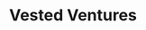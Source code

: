 ---
layout: firm_page
title: "Vested Ventures"
id: "vested.ventures"
permalink: "/vestedventuresvested.ventures/"
website: "https://vested.ventures"
offices: "New York (United States)"
investment_stages: "Seed, Series A"
portfolio_companies: "UNest, Qoins, Anasova"
portfolio_link: "https://vested.ventures/portfolio/"
investment_markets: "Fintech"
founded_year: ""
description: "Vested Ventures is the investment arm of Vested, a global communications firm. They support early-stage fintech startups improving financial access, literacy, and participation. Their investment approach combines money, network, and exposure to help promising fintech ideas become realities."
linkedin: ""
twitter: ""
instagram: ""
team_page: ""
investor_type: "Venture Capital"
crunchbase: ""
pitchbook: ""

# SEO Optimization
meta_title: "Vested Ventures - VC Firm - projectstartups.com"
meta_description: "Vested Ventures, Vested Ventures is the investment arm of Vested, a global communications firm. They support early-stage fintech startups improving financial access, l..."
meta_keywords: "Vested Ventures, Fintech, VC firm, venture capital, startup investor, projectstartups.com"
canonical_url: "https://vc.projectstartups.com/vestedventuresvested.ventures/"
---